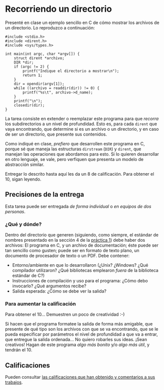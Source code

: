 # Recorriendo un directorio

Presenté en clase un ejemplo sencillo en C de cómo mostrar los
archivos de un directorio. Lo reproduzco a continuación:

    #include <stdio.h>
	#include <dirent.h>
	#include <sys/types.h>
	
	int main(int argc, char *argv[]) {
        struct dirent *archivo;
		DIR *dir;
		if (argc != 2) {
			printf("Indique el directorio a mostrar\n");
			return 1;
		}
		dir = opendir(argv[1]);
		while ((archivo = readdir(dir)) != 0) {
			printf("%s\t", archivo->d_name);
		}
		printf("\n");
		closedir(dir);
	}

La tarea consiste en extender o reemplazar este programa para que
_recorra_ los subdirectorios a un nivel de profundidad. Esto es, para
cada `dirent` que vaya encontrando, que determine si es un archivo o
un directorio, y en caso de ser un directorio, que presente sus
contenidos.

Como indiqué en clase, _prefiero_ que desarrollen este programa en C,
porque sé que maneja las estructuras `dirstream` (`DIR`) y `dirent`,
que manejan las operaciones que abordamos para esto. Si lo quieren
desarrollar en otro lenguaje, se vale, pero verfiquen que presenta un
modelo de abstracción similar.

Entregar lo descrito hasta aquí les da un 8 de calificación. Para
obtener el 10, sigan leyendo.

## Precisiones de la entrega

Esta tarea puede ser entregada _de forma individual_ o _en equipos de
dos personas_.

### ¿Qué y dónde?

Dentro del directorio que generen (siguiendo, como siempre, el
estándar de nombres presentado en la sección 4 de la
[práctica 1](../../practicas/1/README.md)) debe haber dos archivos: El
programa en C, y un archivo de documentación; éste puede ser tan
sencillo como gusten; puede ser en formato de texto plano, un
documento de procesador de texto o un PDF. Debe contener:

- Entorno/ambiente en que lo desarrollaron (¿Unix? ¿Windows? ¿Qué
  compilador utilizaron? ¿Qué bibliotecas emplearon _fuera_ de la
  biblioteca estándar de C?)
- Instrucciones de compilación y uso para el programa: ¿Cómo debo
  invocarlo? ¿Qué argumentos recibe?
- Salida esperada: ¿Cómo se debe ver la salida?

### Para aumentar la calificación

Para obtener el 10... Demuestren un poco de creatividad :-)

Si hacen que el programa formatee la salida de forma más amigable, que
presente de qué tipo son los archivos con que se va encontrando, que
se le pueda especificar por parámetros el nivel de profundidad a que
va a entrar, que entregue la salida ordenada... No quiero robarles sus
ideas. ¡Sean creativos! Hagan de este programa _algo más bonito_ y/o
_algo más útil_, y tendrán el 10.

## Calificaciones

Pueden consultar
[las calificaciones que han obtenido y comentarios a sus trabajos](./calificaciones.org).
